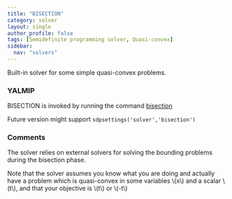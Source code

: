 ```yaml
---
title: "BISECTION"
category: solver
layout: single
author_profile: false
tags: [Semidefinite programming solver, Quasi-convex]
sidebar:
  nav: "solvers"
---
```


Built-in solver for some simple quasi-convex problems.

### YALMIP

BISECTION is invoked by running the command [bisection](/commands/bisection)

Future version might support  `sdpsettings('solver','bisection')`

### Comments

The solver relies on external solvers for solving the bounding problems during the bisection phase.

Note that the solver assumes you know what you are doing and actually have a problem which is quasi-convex in some variables \\(x\\) and a scalar \\(t\\), and that your objective is \\(t\\) or \\(-t\\)
